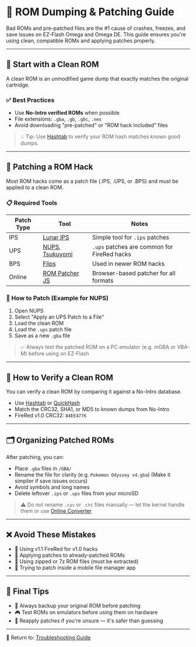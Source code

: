 # 💾 ROM Dumping & Patching Guide

Bad ROMs and pre-patched files are the #1 cause of crashes, freezes, and save issues on EZ-Flash Omega and Omega DE. This guide ensures you're using clean, compatible ROMs and applying patches properly.

---

## 🧼 Start with a Clean ROM

A clean ROM is an unmodified game dump that exactly matches the original cartridge.

### ✅ Best Practices
- Use **No-Intro verified ROMs** when possible
- File extensions: `.gba`, `.gb`, `.gbc`, `.nes`
- Avoid downloading "pre-patched" or "ROM hack included" files

> 💡 Tip: Use [Hashtab](https://implbits.com/products/hashtab/) to verify your ROM hash matches known good dumps.

---

## 🧪 Patching a ROM Hack

Most ROM hacks come as a patch file (.IPS, .UPS, or .BPS) and must be applied to a clean ROM.

### 📋 Required Tools
| Patch Type | Tool | Notes |
|------------|------|-------|
| IPS        | [Lunar IPS](https://www.romhacking.net/utilities/240/) | Simple tool for `.ips` patches |
| UPS        | [NUPS](https://www.romhacking.net/utilities/606/), [Tsukuyomi](https://www.romhacking.net/utilities/519/) | `.ups` patches are common for FireRed hacks |
| BPS        | [Flips](https://www.romhacking.net/utilities/1040/) | Used in newer ROM hacks |
| Online     | [ROM Patcher JS](https://www.marcrobledo.com/RomPatcher.js/) | Browser-based patcher for all formats |

### 🔧 How to Patch (Example for NUPS)
1. Open NUPS
2. Select "Apply an UPS Patch to a File"
3. Load the clean ROM
4. Load the `.ups` patch file
5. Save as a new `.gba` file

> ✅ Always test the patched ROM on a PC emulator (e.g. mGBA or VBA-M) before using on EZ-Flash

---

## 🔁 How to Verify a Clean ROM

You can verify a clean ROM by comparing it against a No-Intro database.

- Use [Hashtab](https://implbits.com/products/hashtab/) or [QuickHash](https://sourceforge.net/projects/quickhash/)
- Match the CRC32, SHA1, or MD5 to known dumps from No-Intro
- FireRed v1.0 CRC32: `84EE4776`

---

## 🗂️ Organizing Patched ROMs

After patching, you can:
- Place `.gba` files in `/GBA/`
- Rename the file for clarity (e.g. `Pokemon Odyssey v4.gba`) (Make it simplier if save issues occurs)
- Avoid symbols and long names
- Delete leftover `.ips` or `.ups` files from your microSD

> ⚠️ Do not rename `.sav` or `.cht` files manually — let the kernel handle them or use [Online Converter](https://savefileconverter.com/#/mister)

---

## ❌ Avoid These Mistakes
- 🚫 Using v1.1 FireRed for v1.0 hacks
- 🚫 Applying patches to already-patched ROMs
- 🚫 Using zipped or 7z ROM files (must be extracted)
- 🚫 Trying to patch inside a mobile file manager app

---

## 🧠 Final Tips
- 🔁 Always backup your original ROM before patching
- 🎮 Test ROMs on emulators before using them on hardware
- 🧪 Reapply patches if you're unsure — it's safer than guessing

---

📁 Return to: [Troubleshooting Guide](https://github.com/ChimeraGaming/GBA-EZ-Flash-2025-Guide/tree/main/Troubleshooting)
